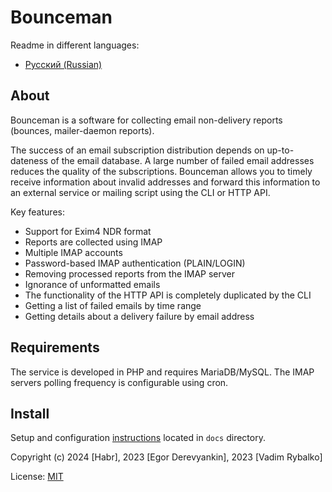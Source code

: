 Bounceman
=========

Readme in different languages:
* [Русский (Russian)](README.ru.md)

About
-----

Bounceman is a software for collecting email non-delivery reports (bounces, mailer-daemon reports).

The success of an email subscription distribution depends on up-to-dateness of the email database. 
A large number of failed email addresses reduces the quality of the subscriptions. 
Bounceman allows you to timely receive information about invalid addresses and forward this information to an external service or mailing script using the CLI or HTTP API.

Key features:

* Support for Exim4 NDR format
* Reports are collected using IMAP
* Multiple IMAP accounts
* Password-based IMAP authentication (PLAIN/LOGIN)
* Removing processed reports from the IMAP server
* Ignorance of unformatted emails
* The functionality of the HTTP API is completely duplicated by the CLI
* Getting a list of failed emails by time range
* Getting details about a delivery failure by email address

Requirements
------------

The service is developed in PHP and requires MariaDB/MySQL. The IMAP servers polling frequency is configurable using cron.

Install
--------

Setup and configuration [instructions](docs/INSTALL.en.md) located in `docs` directory.

Copyright (c) 2024 [Habr], 2023 [Egor Derevyankin], 2023 [Vadim Rybalko]

License: [MIT](LICENSE)

